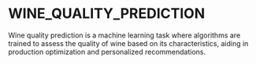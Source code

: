 # WINE_QUALITY_PREDICTION
Wine quality prediction is a machine learning task where algorithms are trained to assess the quality of wine based on its characteristics, aiding in production optimization and personalized recommendations.
